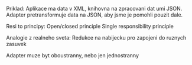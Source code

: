 Priklad:
Aplikace ma data v XML, knihovna na zpracovani dat umi JSON. Adapter pretransformuje data na JSON, aby jsme je pomohli pouzit dale.

Resi to principy:
Open/closed principle
Single responsibility principle

Analogie z realneho sveta:
Redukce na nabijecku pro zapojeni do ruznych zasuvek

Adapter muze byt oboustranny, nebo jen jednostranny